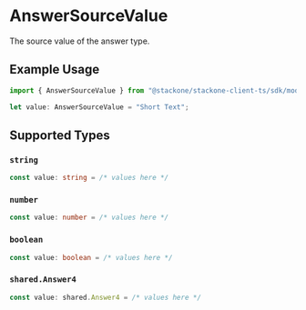 # AnswerSourceValue

The source value of the answer type.

## Example Usage

```typescript
import { AnswerSourceValue } from "@stackone/stackone-client-ts/sdk/models/shared";

let value: AnswerSourceValue = "Short Text";
```

## Supported Types

### `string`

```typescript
const value: string = /* values here */
```

### `number`

```typescript
const value: number = /* values here */
```

### `boolean`

```typescript
const value: boolean = /* values here */
```

### `shared.Answer4`

```typescript
const value: shared.Answer4 = /* values here */
```

